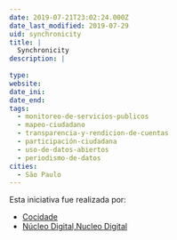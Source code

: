 ```yaml
---
date: 2019-07-21T23:02:24.000Z
date_last_modified: 2019-07-29
uid: synchronicity
title: |
  Synchronicity
description: |
  
type: 
website: 
date_ini: 
date_end: 
tags:
  - monitoreo-de-servicios-publicos
  - mapeo-ciudadano
  - transparencia-y-rendicion-de-cuentas
  - participación-ciudadana
  - uso-de-datos-abiertos
  - periodismo-de-datos
cities: 
  - São Paulo
---
```


Esta iniciativa fue realizada por:

- [Cocidade](/organizaciones/cocidade)
- [Núcleo Digital,Nucleo Digital](/organizaciones/nucleo-digital-nucleo-digital)
